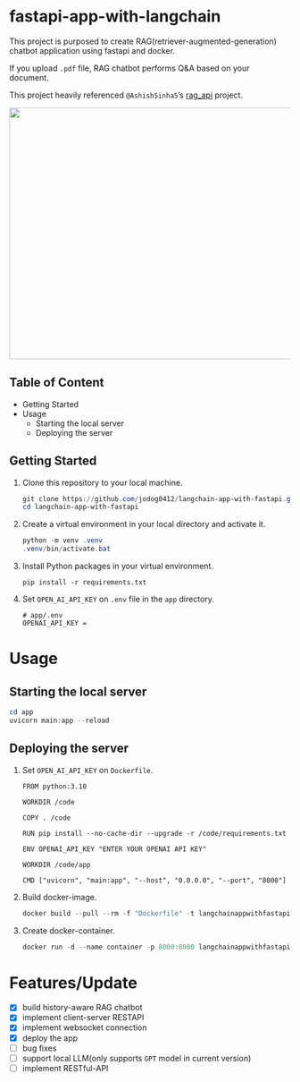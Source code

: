 # fastapi-app-with-langchain
This project is purposed to create RAG(retriever-augmented-generation) chatbot application using fastapi and docker.

If you upload `.pdf` file, RAG chatbot performs Q&A based on your document.

This project heavily referenced `@AshishSinha5`’s [rag_api](https://github.com/AshishSinha5/rag_api/tree/main) project.

<img src="https://github.com/user-attachments/assets/e502f8cb-a38f-463d-b918-3a445f3851f8" width=800 height=450>

## Table of Content
- Getting Started
- Usage
    - Starting the local server
    - Deploying the server
## Getting Started
1. Clone this repository to your local machine.
    
    ```powershell
    git clone https://github.com/jodog0412/langchain-app-with-fastapi.git
    cd langchain-app-with-fastapi
    ```
    
2. Create a virtual environment in your local directory and activate it.
    
    ```powershell
    python -m venv .venv
    .venv/bin/activate.bat
    ```
    
3. Install Python packages in your virtual environment.
    
    ```
    pip install -r requirements.txt
    ```
    
4. Set `OPEN_AI_API_KEY` on `.env` file in the `app` directory.
    
    ```
    # app/.env
    OPENAI_API_KEY =
    ```
# Usage
## Starting the local server

```powershell
cd app
uvicorn main:app --reload
```

## Deploying the server

1. Set `OPEN_AI_API_KEY` on `Dockerfile`.
    
    ```Docker
    FROM python:3.10
    
    WORKDIR /code
    
    COPY . /code
    
    RUN pip install --no-cache-dir --upgrade -r /code/requirements.txt
    
    ENV OPENAI_API_KEY "ENTER YOUR OPENAI API KEY"
    
    WORKDIR /code/app
    
    CMD ["uvicorn", "main:app", "--host", "0.0.0.0", "--port", "8000"]
    ```
    
2. Build docker-image.
    
    ```powershell
    docker build --pull --rm -f "Dockerfile" -t langchainappwithfastapi:latest "." 
    ```
    
3. Create docker-container.
    
    ```powershell
    docker run -d --name container -p 8000:8000 langchainappwithfastapi
    ```
# Features/Update
- [x]  build history-aware RAG chatbot
- [x]  implement client-server RESTAPI
- [x]  implement websocket connection
- [x]  deploy the app
- [ ]  bug fixes
- [ ]  support local LLM(only supports `GPT` model in current version)
- [ ]  implement RESTful-API
